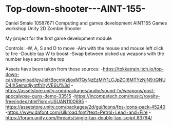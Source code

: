 # Top-down-shooter---AINT-155-

Daniel Smale
10587671
Computing and games development
AINT155 Games workshop
Unity 2D Zombie Shooter

My project for the first game development module

Controls:
-W, A, S and D to move
-Aim with the mouse and mouse left click to fire
-Double tap W to boost
-Swap between picked up weapons with the number keys across the top


Assets have been taken from these sources:
-https://tokkatrain.itch.io/top-down-car/download/eyJleHBpcmVzIjoxNTQyNzEzMjY1LCJpZCI6MTYzNjN9.tQNUD4lX5emxtljyntfh1ryVE6U%3d
-https://assetstore.unity.com/packages/audio/sound-fx/weapons/post-apocalypse-guns-demo-33515
-https://incompetech.com/music/royalty-free/index.html?isrc=USUAN1100695
-https://assetstore.unity.com/packages/2d/gui/icons/fps-icons-pack-45240
-https://www.dafont.com/silkroad.font?text=Petrol+Lead+and+Fire
-https://forum.unity.com/threads/single-tap-double-tap-script.83794/


